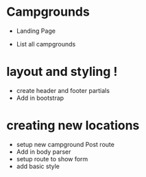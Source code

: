 # Campgrounds

* Landing Page

* List all campgrounds


# layout and styling !

  * create header and footer partials
  * Add in bootstrap


# creating new locations

  * setup new campground Post route
  * Add in body parser
  * setup route to show form
  * add basic style
